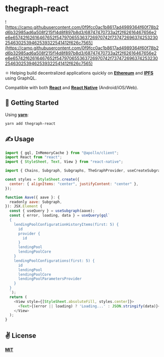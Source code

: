 # thegraph-react

![https://camo.githubusercontent.com/0f9fcc0ac1b8617ad4989364f60f78b2d6b32985ad6a508f215f14d8f897b8d3/68747470733a2f2f62616467656e2e6e65742f62616467652f547970655363726970742f7374726963742532302546302539462539322541412f626c7565](https://camo.githubusercontent.com/0f9fcc0ac1b8617ad4989364f60f78b2d6b32985ad6a508f215f14d8f897b8d3/68747470733a2f2f62616467656e2e6e65742f62616467652f547970655363726970742f7374726963742532302546302539462539322541412f626c7565)

⚛️  Helping build decentralized applications quickly on [**Ethereum**](https://ethereum.org/en/) and [**IPFS**](https://ipfs.io/) using GraphQL.

Compatible with both [**React**](https://reactjs.org) and [**React Native**](https://reactnative.dev) (Android/iOS/Web).

## 🚀 Getting Started

Using [**yarn**](https://yarnpkg.com):

```
yarn add thegraph-react
```

## ✍️ Usage

```javascript
import { gql, InMemoryCache } from "@apollo/client";
import React from "react";
import { StyleSheet, Text, View } from "react-native";

import { Chains, Subgraph, Subgraphs, TheGraphProvider, useCreateSubgraph, useSubgraph } from 'thegraph-react';

const styles = StyleSheet.create({
  center: { alignItems: "center", justifyContent: "center" },
});

function Aave({ aave }: {
  readonly aave: Subgraph,
}): JSX.Element {
  const { useQuery } = useSubgraph(aave);
  const { error, loading, data } = useQuery(gql`
  {
    lendingPoolConfigurationHistoryItems(first: 5) {
      id
      provider {
        id
      }
      lendingPool
      lendingPoolCore
    }
    lendingPoolConfigurations(first: 5) {
      id
      lendingPool
      lendingPoolCore
      lendingPoolParametersProvider
    }
  }
  `);
  return (
    <View style={[StyleSheet.absoluteFill, styles.center]}>
      <Text>{(error || loading) ? 'Loading...' : JSON.stringify(data)}</Text>
    </View>
  );
}
```

## ✌️ License
[**MIT**](./LICENSE)
